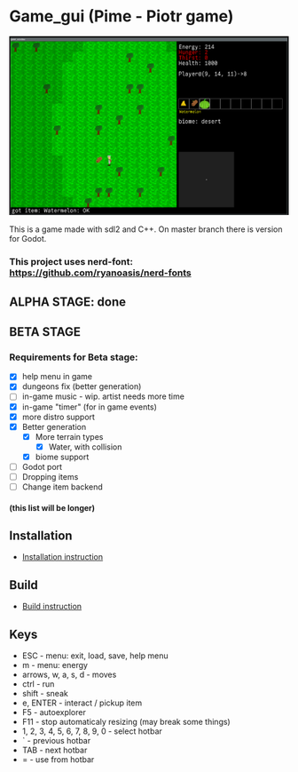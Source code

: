 # Game\_gui (Pime - Piotr game)

![SDL version](game-gui-sdl.png)

This is a game made with sdl2 and C++. On master branch there is version for Godot.

### This project uses nerd-font: https://github.com/ryanoasis/nerd-fonts

## ALPHA STAGE: done

## BETA STAGE

### Requirements for Beta stage:
- [x] help menu in game
- [x] dungeons fix (better generation)
- [ ] in-game music - wip. artist needs more time
- [x] in-game "timer" (for in game events)
- [x] more distro support
- [x] Better generation
    - [x] More terrain types
        - [x] Water, with collision
    - [x] biome support
- [ ] Godot port
- [ ] Dropping items
- [ ] Change item backend
#### (this list will be longer)

## Installation

* [Installation instruction](install.md)

## Build

* [Build instruction](build.md)

## Keys

* ESC - menu: exit, load, save, help menu
* m   - menu: energy
* arrows, w, a, s, d - moves
* ctrl - run
* shift - sneak
* e, ENTER - interact / pickup item
* F5 - autoexplorer
* F11 - stop automaticaly resizing (may break some things)
* 1, 2, 3, 4, 5, 6, 7, 8, 9, 0 - select hotbar
* ` - previous hotbar
* TAB - next hotbar
* = - use from hotbar

